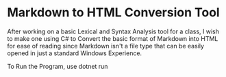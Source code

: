 # Markdown to HTML Conversion Tool

After working on a basic Lexical and Syntax Analysis tool for a class, I wish to make one using C# to Convert the basic format of Markdown into HTML for ease of reading since Markdown isn't a file type that can be easily opened in just a standard Windows Experience.

To Run the Program, use dotnet run
